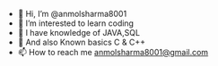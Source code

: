 - 👋 Hi, I’m @anmolsharma8001
- 👀 I’m interested to learn coding
- 🌱 I have knowledge of JAVA,SQL
- 🌱 And also Known basics C & C++
- 📫 How to reach me anmolsharma8001@gmail.com
